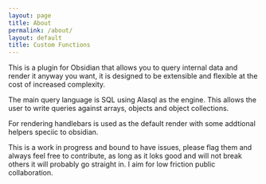 ```yaml
---
layout: page
title: About
permalink: /about/
layout: default
title: Custom Functions
---
```


This is a plugin for Obsidian that allows you to query internal data and render it anyway you want, it is designed to be extensible and flexible at the cost of increased complexity.

The main query language is SQL using Alasql as the engine. This allows the user to write queries against arrays, objects and object collections.

For rendering handlebars is used as the default render with some addtional helpers speciic to obsidian.

This is a work in progress and bound to have issues, please flag them and always feel free to contribute, as long as it loks good and will not break others it will probably go straight in. I aim for low friction public collaboration.
